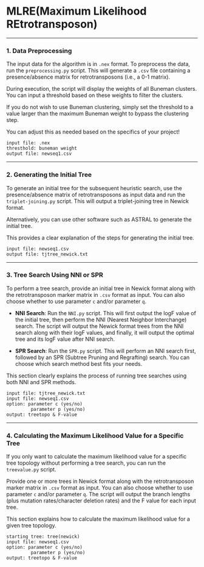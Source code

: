 # MLRE(Maximum Likelihood REtrotransposon)


---

### 1. Data Preprocessing

The input data for the algorithm is in `.nex` format. To preprocess the data, run the `preprocessing.py` script. This will generate a `.csv` file containing a presence/absence matrix for retrotransposons (i.e., a 0-1 matrix).

During execution, the script will display the weights of all Buneman clusters. You can input a threshold based on these weights to filter the clusters. 

If you do not wish to use Buneman clustering, simply set the threshold to a value larger than the maximum Buneman weight to bypass the clustering step.


You can adjust this as needed based on the specifics of your project!

   ```
   input file: .nex  
   thresthold: buneman weight  
   output file: newseq1.csv  
   ```




---

### 2. Generating the Initial Tree

To generate an initial tree for the subsequent heuristic search, use the presence/absence matrix of retrotransposons as input data and run the `triplet-joining.py` script. This will output a triplet-joining tree in Newick format.

Alternatively, you can use other software such as ASTRAL to generate the initial tree.


This provides a clear explanation of the steps for generating the initial tree.
   ```
   input file: newseq1.csv  
   output file: tjtree_newick.txt
   ```

---

### 3. Tree Search Using NNI or SPR

To perform a tree search, provide an initial tree in Newick format along with the retrotransposon marker matrix in `.csv` format as input. You can also choose whether to use parameter `c` and/or parameter `q`. 

- **NNI Search**: Run the `NNI.py` script. This will first output the logF value of the initial tree, then perform the NNI (Nearest Neighbor Interchange) search. The script will output the Newick format trees from the NNI search along with their logF values, and finally, it will output the optimal tree and its logF value after NNI search.
  
- **SPR Search**: Run the `SPR.py` script. This will perform an NNI search first, followed by an SPR (Subtree Pruning and Regrafting) search. You can choose which search method best fits your needs.


This section clearly explains the process of running tree searches using both NNI and SPR methods.

   ```
   input file: tjtree_newick.txt  
   input file: newseq1.csv  
   option: parameter c (yes/no)  
            parameter p (yes/no)    
   output: treetopo & F-value
   ```



---

### 4. Calculating the Maximum Likelihood Value for a Specific Tree

If you only want to calculate the maximum likelihood value for a specific tree topology without performing a tree search, you can run the `treevalue.py` script. 

Provide one or more trees in Newick format along with the retrotransposon marker matrix in `.csv` format as input. You can also choose whether to use parameter `c` and/or parameter `q`. The script will output the branch lengths (plus mutation rates/character deletion rates) and the F value for each input tree.


This section explains how to calculate the maximum likelihood value for a given tree topology.
   ```
   starting tree: tree(newick)  
   input file: newseq1.csv  
   option: parameter c (yes/no)  
            parameter p (yes/no)     
   output: treetopo & F-value
   ```
     
   
